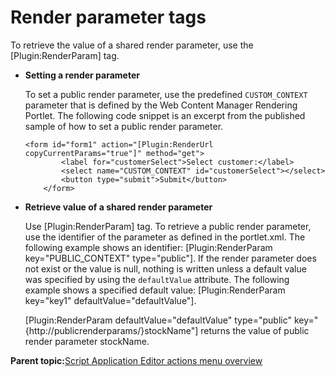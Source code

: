 # Render parameter tags

To retrieve the value of a shared render parameter, use the \[Plugin:RenderParam\] tag.

-   **Setting a render parameter**

    To set a public render parameter, use the predefined `CUSTOM_CONTEXT` parameter that is defined by the Web Content Manager Rendering Portlet. The following code snippet is an excerpt from the published sample of how to set a public render parameter.

    ```
    <form id="form1" action="[Plugin:RenderUrl copyCurrentParams="true"]" method="get">
            <label for="customerSelect">Select customer:</label> 
            <select name="CUSTOM_CONTEXT" id="customerSelect"></select>
            <button type="submit">Submit</button>
        </form>
    ```

-   **Retrieve value of a shared render parameter**

    Use \[Plugin:RenderParam\] tag. To retrieve a public render parameter, use the identifier of the parameter as defined in the portlet.xml. The following example shows an identifier: \[Plugin:RenderParam key="PUBLIC\_CONTEXT" type="public"\]. If the render parameter does not exist or the value is null, nothing is written unless a default value was specified by using the `defaultValue` attribute. The following example shows a specified default value: \[Plugin:RenderParam key="key1" defaultValue="defaultValue"\].

    \[Plugin:RenderParam defaultValue="defaultValue" type="public" key="\{http://publicrenderparams/\}stockName"\] returns the value of public render parameter stockName.


**Parent topic:**[Script Application Editor actions menu overview](../script-portlet/actions_menu.md)

